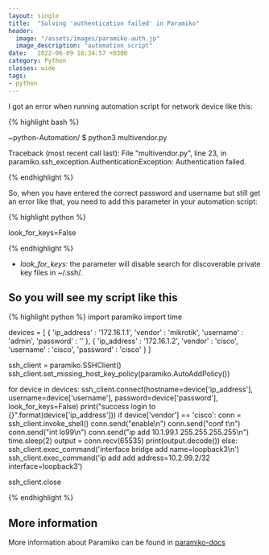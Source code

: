 ```yaml
---
layout: single
title:  "Solving 'authentication failed' in Paramiko"
header:
  image: "/assets/images/paramiko-auth.jp"
  image_description: "automation script"
date:   2022-06-09 18:34:57 +0300
category: Python
classes: wide
tags: 
- python
---
```

I got an error when running automation script for network device like this:

{% highlight bash %}

~python-Automation/ $ python3 multivendor.py 

Traceback (most recent call last):
  File "multivendor.py", line 23, in <module>
paramiko.ssh_exception.AuthenticationException: Authentication failed.
  
{% endhighlight %}

So, when you have entered the correct password and username but still get an error like that, you need to add this parameter in your automation script:

{% highlight python %}
  
look_for_keys=False
  
{% endhighlight %}

* *look_for_keys:* the parameter will disable search for discoverable private key files in ~/.ssh/.

So you will see my script like this
-----------------------------------
  
{% highlight python %}
import paramiko
import time

devices = [
    {
        'ip_address' : '172.16.1.1',
        'vendor' : 'mikrotik',
        'username' : 'admin',
        'password' : ''
    },
    {
        'ip_address' : '172.16.1.2',
        'vendor' : 'cisco',
        'username' : 'cisco',
        'password' : 'cisco'
    }
]

ssh_client = paramiko.SSHClient()
ssh_client.set_missing_host_key_policy(paramiko.AutoAddPolicy())

for device in devices:
    ssh_client.connect(hostname=device['ip_address'],
                                username=device['username'],
                                password=device['password'],
                                look_for_keys=False)
    print("success login to {}".format(device['ip_address']))
    if device['vendor'] == 'cisco':
        conn = ssh_client.invoke_shell()
        conn.send("enable\n")
        conn.send("conf t\n")
        conn.send("int lo99\n")
        conn.send("ip add 10.1.99.1 255.255.255.255\n")
        time.sleep(2)
        output = conn.recv(65535)
        print(output.decode())
    else:
        ssh_client.exec_command('interface bridge add name=loopback3\n')
        ssh_client.exec_command('ip add add address=10.2.99.2/32 interface=loopback3')

ssh_client.close
  
{% endhighlight %}


  
More information 
-----------------------------------

More information about Paramiko can be found in [paramiko-docs](https://docs.paramiko.org/en/stable/api/client.html)
